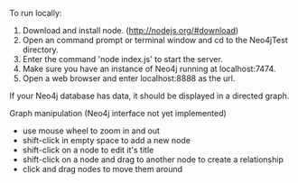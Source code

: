 To run locally: 

1. Download and install node. (http://nodejs.org/#download)
2. Open an command prompt or terminal window and cd to the Neo4jTest directory.
3. Enter the command 'node index.js' to start the server.
4. Make sure you have an instance of Neo4j running at localhost:7474.
5. Open a web browser and enter localhost:8888 as the url. 

If your Neo4j database has data, it should be displayed in a directed graph. 

Graph manipulation (Neo4j interface not yet implemented)
- use mouse wheel to zoom in and out
- shift-click in empty space to add a new node 
- shift-click on a node to edit it's title
- shift-click on a node and drag to another node to create a relationship
- click and drag nodes to move them around